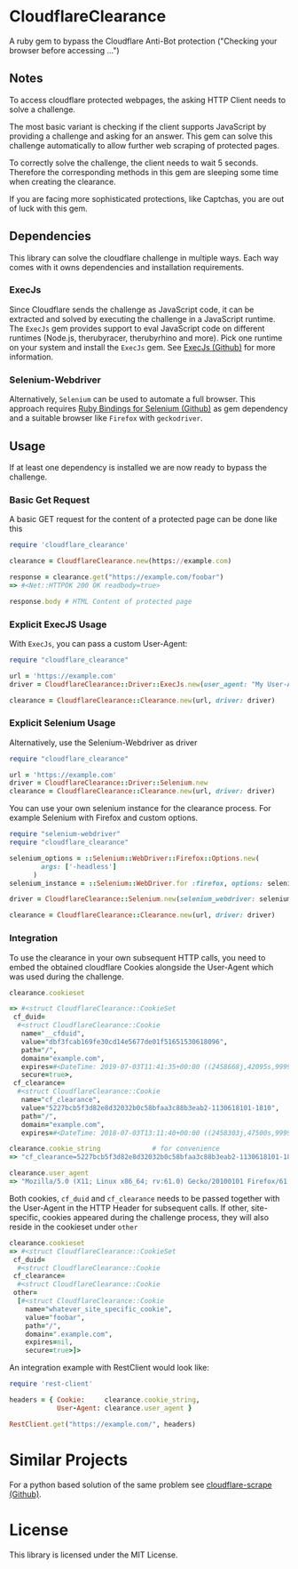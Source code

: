 # CloudflareClearance
A ruby gem to bypass the Cloudflare Anti-Bot protection ("Checking your browser before accessing ...")

## Notes
To access cloudflare protected webpages, the asking HTTP Client needs to solve a challenge.

The most basic variant is checking if the client supports JavaScript by providing a challenge and asking for an answer.
This gem can solve this challenge automatically to allow further web scraping of protected pages.

To correctly solve the challenge, the client needs to wait 5 seconds. Therefore the corresponding methods in this gem are
sleeping some time when creating the clearance.

If you are facing more sophisticated protections, like Captchas, you are out of luck with this gem.

## Dependencies
This library can solve the cloudflare challenge in multiple ways. Each way comes with it owns dependencies and
installation requirements.

### ExecJs
Since Cloudflare sends the challenge as JavaScript code, it can be extracted and solved by executing the challenge in a JavaScript runtime.
The `ExecJs` gem provides support to eval JavaScript code on different runtimes (Node.js, therubyracer, therubyrhino and more).
Pick one runtime on your system and install the `ExecJs` gem. See [ExecJs (Github)](https://github.com/rails/execjs) for more information.

### Selenium-Webdriver
Alternatively, `Selenium` can be used to automate a full browser.
This approach requires [Ruby Bindings for Selenium (Github)](https://github.com/SeleniumHQ/selenium/wiki/Ruby-Bindings) as gem dependency and a suitable browser like `Firefox` with `geckodriver`.

## Usage
If at least one dependency is installed we are now ready to bypass the challenge.

### Basic Get Request
A basic GET request for the content of a protected page can be done like this
```rb
require 'cloudflare_clearance'

clearance = CloudflareClearance.new(https://example.com)

response = clearance.get("https://example.com/foobar")
=> #<Net::HTTPOK 200 OK readbody=true>

response.body # HTML Content of protected page
```

### Explicit ExecJS Usage
With `ExecJs`, you can pass a custom User-Agent:
```rb
require "cloudflare_clearance"

url = 'https://example.com'
driver = CloudflareClearance::Driver::ExecJs.new(user_agent: "My User-Agent")

clearance = CloudflareClearance::Clearance.new(url, driver: driver)
```

### Explicit Selenium Usage
Alternatively, use the Selenium-Webdriver as driver

```rb
require "cloudflare_clearance"

url = 'https://example.com'
driver = CloudflareClearance::Driver::Selenium.new
clearance = CloudflareClearance::Clearance.new(url, driver: driver)

```

You can use your own selenium instance for the clearance process.
For example Selenium with Firefox and custom options.

```rb
require "selenium-webdriver"
require "cloudflare_clearance"

selenium_options = ::Selenium::WebDriver::Firefox::Options.new(
        args: ['-headless']
      )
selenium_instance = ::Selenium::WebDriver.for :firefox, options: selenium_options)

driver = CloudflareClearance::Selenium.new(selenium_webdriver: selenium_instance)

clearance = CloudflareClearance::Clearance.new(url, driver: driver)
```

### Integration
To use the clearance in your own subsequent HTTP calls, you need to embed the obtained cloudflare Cookies alongside the User-Agent which was used during the challenge.

```rb
clearance.cookieset

=> #<struct CloudflareClearance::CookieSet
 cf_duid=
  #<struct CloudflareClearance::Cookie
   name="__cfduid",
   value="dbf3fcab169fe30cd14e5677de01f51651530618096",
   path="/",
   domain="example.com",
   expires=#<DateTime: 2019-07-03T11:41:35+00:00 ((2458668j,42095s,999999985n),+0s,2299161j)>,
   secure=true>,
 cf_clearance=
  #<struct CloudflareClearance::Cookie
   name="cf_clearance",
   value="5227bcb5f3d82e8d32032b0c58bfaa3c88b3eab2-1130618101-1810",
   path="/",
   domain="example.com",
   expires=#<DateTime: 2018-07-03T13:11:40+00:00 ((2458303j,47500s,999999896n),+0s,2299161j)>

clearance.cookie_string				# for convenience
=> "cf_clearance=5227bcb5f3d82e8d32032b0c58bfaa3c88b3eab2-1130618101-1810;__cfduid=dbf3fcab169fe30cd14e5677de01f51651530618096"

clearance.user_agent
=> "Mozilla/5.0 (X11; Linux x86_64; rv:61.0) Gecko/20100101 Firefox/61.0"
```

Both cookies, `cf_duid` and `cf_clearance` needs to be passed together with the User-Agent in the HTTP Header for subsequent calls. If other, site-specific, cookies appeared during the challenge process, they will also reside in the cookieset under `other`

```rb
clearance.cookieset                                                                                                    
=> #<struct CloudflareClearance::CookieSet
 cf_duid=
  #<struct CloudflareClearance::Cookie
 cf_clearance=
  #<struct CloudflareClearance::Cookie
 other=
  [#<struct CloudflareClearance::Cookie
    name="whatever_site_specific_cookie",
    value="foobar",
    path="/",
    domain=".example.com",
    expires=nil,
    secure=true>]>
```


An integration example with RestClient would look like:
```rb
require 'rest-client'

headers = { Cookie:		clearance.cookie_string,
            User-Agent: clearance.user_agent }

RestClient.get("https://example.com/", headers)
```




# Similar Projects
For a python based solution of the same problem see [cloudflare-scrape (Github)](https://github.com/Anorov/cloudflare-scrape).

# License
This library is licensed under the MIT License.

